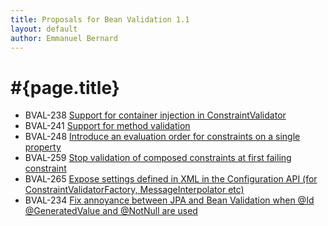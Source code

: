 ```yaml
---
title: Proposals for Bean Validation 1.1
layout: default
author: Emmanuel Bernard
---
```


# #{page.title}

- BVAL-238 [Support for container injection in ConstraintValidator](BVAL-238)
- BVAL-241 [Support for method validation](BVAL-241)
- BVAL-248 [Introduce an evaluation order for constraints on a single property](BVAL-248)
- BVAL-259 [Stop validation of composed constraints at first failing constraint](BVAL-259)
- BVAL-265 [Expose settings defined in XML in the Configuration API (for ConstraintValidatorFactory, MessageInterpolator etc)](BVAL-265)
- BVAL-234 [Fix annoyance between JPA and Bean Validation when @Id @GeneratedValue and @NotNull are used](BVAL-234)
